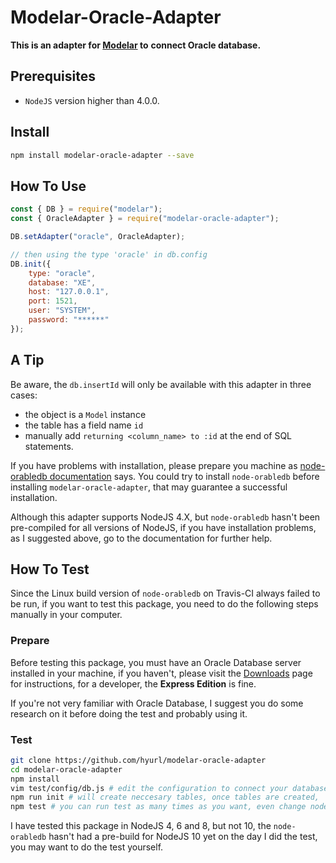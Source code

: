 # Modelar-Oracle-Adapter

**This is an adapter for [Modelar](https://github.com/hyurl/modelar) to** 
**connect Oracle database.**

## Prerequisites

- `NodeJS` version higher than 4.0.0.

## Install

```sh
npm install modelar-oracle-adapter --save
```

## How To Use

```javascript
const { DB } = require("modelar");
const { OracleAdapter } = require("modelar-oracle-adapter");

DB.setAdapter("oracle", OracleAdapter);

// then using the type 'oracle' in db.config
DB.init({
    type: "oracle",
    database: "XE",
    host: "127.0.0.1",
    port: 1521,
    user: "SYSTEM",
    password: "******"
});
```

## A Tip

Be aware, the `db.insertId` will only be available with this adapter in three
cases:

- the object is a `Model` instance
- the table has a field name `id`
- manually add `returning <column_name> to :id` at the end of SQL statements.

If you have problems with installation, please prepare you machine as 
[node-orabledb documentation](https://github.com/oracle/node-oracledb/blob/master/INSTALL.md)
says. You could try to install `node-orabledb` before installing 
`modelar-oracle-adapter`, that may guarantee a successful installation.

Although this adapter supports NodeJS 4.X, but `node-orabledb` hasn't been 
pre-compiled for all versions of NodeJS, if you have installation problems, as
I suggested above, go to the documentation for further help.

## How To Test

Since the Linux build version of `node-orabledb` on Travis-CI always failed 
to be run, if you want to test this package, you need to do the following 
steps manually in your computer.

### Prepare

Before testing this package, you must have an Oracle Database server installed 
in your machine, if you haven't, please visit the 
[Downloads](http://www.oracle.com/technetwork/database/enterprise-edition/downloads/index.html)
page for instructions, for a developer, the **Express Edition** is fine.

If you're not very familiar with Oracle Database, I suggest you do some 
research on it before doing the test and probably using it.

### Test

```sh
git clone https://github.com/hyurl/modelar-oracle-adapter
cd modelar-oracle-adapter
npm install
vim test/config/db.js # edit the configuration to connect your database server
npm run init # will create neccesary tables, once tables are created,
npm test # you can run test as many times as you want, even change node versions
```

I have tested this package in NodeJS 4, 6 and 8, but not 10, the 
`node-orabledb` hasn't had a pre-build for NodeJS 10 yet on the day I did the 
test, you may want to do the test yourself.